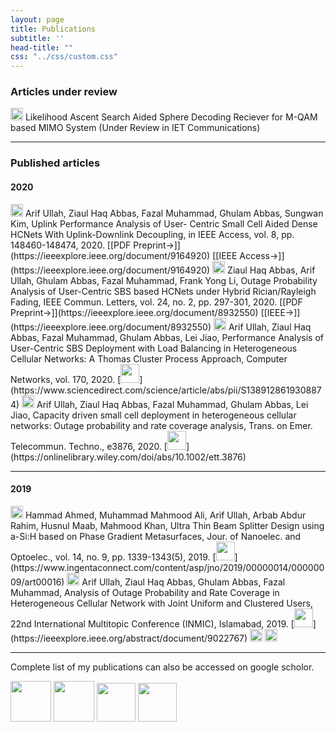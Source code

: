 ```yaml
---
layout: page
title: Publications
subtitle: ''
head-title: ""
css: "../css/custom.css"
---
```




### Articles under review

<img src="../img/journal-article.png" height="20px">
Likelihood Ascent Search Aided Sphere Decoding Reciever for M-QAM based MIMO System (Under Review in IET Communications)

----

### Published articles

#### 2020

<img src="../img/journal-article.png" height="20px">
Arif Ullah, Ziaul Haq Abbas, Fazal Muhammad, Ghulam Abbas, Sungwan Kim, Uplink Performance Analysis of User- Centric
Small Cell Aided Dense HCNets With Uplink-Downlink Decoupling, in IEEE Access, vol. 8, pp. 148460-148474, 2020.  [[PDF Preprint&#8594;]](https://ieeexplore.ieee.org/document/9164920) [[IEEE Access&#8594;]](https://ieeexplore.ieee.org/document/9164920) 

<img src="../img/journal-article.png" height="20px">
Ziaul Haq Abbas, Arif Ullah, Ghulam Abbas, Fazal Muhammad, Frank Yong Li, Outage Probability Analysis of User-Centric SBS based HCNets under Hybrid Rician/Rayleigh Fading, IEEE Commun. Letters, vol. 24, no. 2, pp. 297-301, 2020. [[PDF Preprint&#8594;]](https://ieeexplore.ieee.org/document/8932550) [[IEEE&#8594;]](https://ieeexplore.ieee.org/document/8932550)

<img src="../img/journal-article.png" height="20px">
Arif Ullah, Ziaul Haq Abbas, Fazal Muhammad, Ghulam Abbas, Lei Jiao, Performance Analysis of User-Centric SBS Deployment with Load Balancing in Heterogeneous Cellular Networks: A Thomas Cluster Process Approach, Computer Networks, vol. 170, 2020. [<img src="../img/link.png" height="30px">](https://www.sciencedirect.com/science/article/abs/pii/S1389128619308874)

<img src="../img/journal-article.png" height="20px">
Arif Ullah, Ziaul Haq Abbas, Fazal Muhammad, Ghulam Abbas, Lei Jiao, Capacity driven small cell deployment in heterogeneous cellular networks: Outage probability and rate coverage analysis, Trans. on Emer. Telecommun. Techno., e3876, 2020. [<img src="../img/link.png" height="30px">](https://onlinelibrary.wiley.com/doi/abs/10.1002/ett.3876)

----

#### 2019

<img src="../img/journal-article.png" height="20px">
Hammad Ahmed, Muhammad Mahmood Ali, Arif Ullah, Arbab Abdur Rahim, Husnul Maab, Mahmood Khan, Ultra Thin Beam Splitter Design using a-Si:H based on Phase Gradient Metasurfaces, Jour. of Nanoelec. and Optoelec., vol. 14, no. 9, pp. 1339-1343(5), 2019. [<img src="../img/link.png" height="30px">](https://www.ingentaconnect.com/content/asp/jno/2019/00000014/00000009/art00016)

<img src="../img/conference-paper.png" height="20px">
Arif Ullah, Ziaul Haq Abbas, Ghulam Abbas, Fazal Muhammad, Analysis of Outage Probability and Rate Coverage in Heterogeneous Cellular Network with Joint Uniform and Clustered Users, 22nd International Multitopic Conference (INMIC), Islamabad, 2019. [<img src="../img/link.png" height="30px">](https://ieeexplore.ieee.org/abstract/document/9022767) 


<img src="../img/workshop-paper.png" height="20px">


<img src="../img/book-chapter.png" height="20px">

----

Complete list of my publications can also be accessed on google scholor.


[<img src="../img/googlescholor.png" height="65px">](https://scholar.google.com/citations?user=gktHbTcAAAAJ&hl=en)
[<img src="../img/researchgate.png" height="65px">](https://www.researchgate.net/profile/Arif_Ullah_Khan3)
[<img src="../img/orcid.png" height="62px">](https://orcid.org/0000-0002-0555-6644)
[<img src="../img/linkedin.png" height="62px">](https://www.linkedin.com/in/arifullah012/)








































